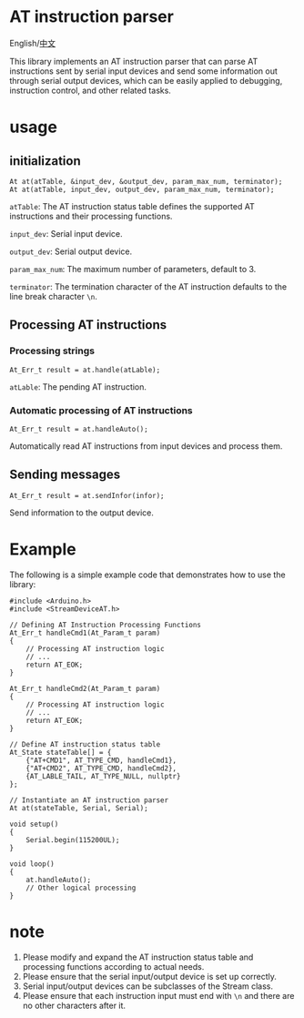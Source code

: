 # AT instruction parser

English/[中文](README.md)

This library implements an AT instruction parser that can parse AT instructions sent by serial input devices and send some information out through serial output devices, which can be easily applied to debugging, instruction control, and other related tasks.

# usage

## initialization

    At at(atTable, &input_dev, &output_dev, param_max_num, terminator);
    At at(atTable, input_dev, output_dev, param_max_num, terminator);

`atTable`: The AT instruction status table defines the supported AT instructions and their processing functions.

`input_dev`: Serial input device.

`output_dev`: Serial output device.

`param_max_num`: The maximum number of parameters, default to 3.

`terminator`: The termination character of the AT instruction defaults to the line break character `\n`.

## Processing AT instructions

### Processing strings

    At_Err_t result = at.handle(atLable);

`atLable`: The pending AT instruction.

### Automatic processing of AT instructions

    At_Err_t result = at.handleAuto();

Automatically read AT instructions from input devices and process them.

## Sending messages

    At_Err_t result = at.sendInfor(infor);

Send information to the output device.

# Example

The following is a simple example code that demonstrates how to use the library:


    #include <Arduino.h>
    #include <StreamDeviceAT.h>

    // Defining AT Instruction Processing Functions
    At_Err_t handleCmd1(At_Param_t param)
    {
        // Processing AT instruction logic
        // ...
        return AT_EOK;
    }

    At_Err_t handleCmd2(At_Param_t param)
    {
        // Processing AT instruction logic
        // ...
        return AT_EOK;
    }

    // Define AT instruction status table
    At_State stateTable[] = {
        {"AT+CMD1", AT_TYPE_CMD, handleCmd1},
        {"AT+CMD2", AT_TYPE_CMD, handleCmd2},
        {AT_LABLE_TAIL, AT_TYPE_NULL, nullptr}
    };

    // Instantiate an AT instruction parser
    At at(stateTable, Serial, Serial);

    void setup()
    {
        Serial.begin(115200UL);
    }

    void loop()
    {
        at.handleAuto();
        // Other logical processing
    }

# note

1. Please modify and expand the AT instruction status table and processing functions according to actual needs.
2. Please ensure that the serial input/output device is set up correctly.
3. Serial input/output devices can be subclasses of the Stream class.
4. Please ensure that each instruction input must end with `\n` and there are no other characters after it.
